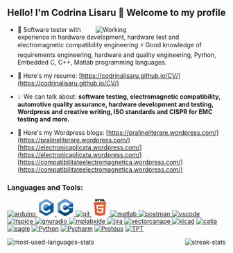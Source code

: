 <h2 align="center">Hello! I'm Codrina Lisaru 👋 Welcome to my profile</h2>
<p align="left"> 
<img align="right" alt="Working" width="300" src="https://cdn2.vectorstock.com/i/1000x1000/40/76/cartoon-woman-freelancer-student-laptop-vector-20494076.jpg">
</p>

- 🔧 Software tester with experience in hardware development, hardware test and electromagnetic compatibility engineering ⚡ Good knowledge of requirements engineering, hardware and quality engineering, Python, Embedded C, C++, Matlab programming languages.  

- 📖 Here's my resume: [https://codrinalisaru.github.io/CV/](https://codrinalisaru.github.io/CV/)

- 💡 We can talk about: **software testing, electromagnetic compatibility, automotive quality assurance, hardware development and testing, Wordpress and creative writing,  ISO standards and CISPR for EMC testing and more.**

- 📖 Here's my Wordpress blogs: [https://pralineliterare.wordpress.com/](https://pralineliterare.wordpress.com/)
  [https://electronicaplicata.wordpress.com/](https://electronicaplicata.wordpress.com/)
  [https://compatibilitateelectromagnetica.wordpress.com/](https://compatibilitateelectromagnetica.wordpress.com/)


<h3 align="left">Languages and Tools:</h3>
<p align="left"> <a href="https://www.arduino.cc/" target="_blank" rel="noreferrer"> <img src="https://cdn.worldvectorlogo.com/logos/arduino-1.svg" alt="arduino" width="40" height="40"/> </a> 
<a href="https://www.cprogramming.com/" target="_blank" rel="noreferrer"> <img src="https://raw.githubusercontent.com/devicons/devicon/master/icons/c/c-original.svg" alt="c" width="40" height="40"/> </a> 
<a href="https://www.w3schools.com/cpp/" target="_blank" rel="noreferrer"> <img src="https://raw.githubusercontent.com/devicons/devicon/master/icons/cplusplus/cplusplus-original.svg" alt="cplusplus" width="40" height="40"/> </a> 
<a href="https://git-scm.com/" target="_blank" rel="noreferrer"> <img src="https://www.vectorlogo.zone/logos/git-scm/git-scm-icon.svg" alt="git" width="40" height="40"/> </a> 
<a href="https://www.w3.org/html/" target="_blank" rel="noreferrer"> <img src="https://raw.githubusercontent.com/devicons/devicon/master/icons/html5/html5-original-wordmark.svg" alt="html5" width="40" height="40"/> </a> 
<a href="https://www.mathworks.com/" target="_blank" rel="noreferrer"> <img src="https://upload.wikimedia.org/wikipedia/commons/2/21/Matlab_Logo.png" alt="matlab" width="40" height="40"/> </a> 
<a href="https://postman.com" target="_blank" rel="noreferrer"> <img src="https://www.vectorlogo.zone/logos/getpostman/getpostman-icon.svg" alt="postman" width="40" height="40"/> </a> 
<a href="https://code.visualstudio.com/" target="_black" rel="noreferrer"> <img src="https://images.fpt.shop/unsafe/filters:quality(90)/fptshop.com.vn/uploads/images/tin-tuc/146213/Originals/visual-studio-code_jpg.jpg" alt="vscode" width="40" height="40"/> </a>  
<a href="https://www.analog.com/en/design-center/design-tools-and-calculators/ltspice-simulator.html" target="_blank" rel="noreferrer"> <img src="https://pbs.twimg.com/profile_images/839168408490913792/ukNPeWwa_400x400.jpg" alt="ltspice" width="40" height="40"/> </a>
<a href="https://www.gnuradio.org/" target="_blank" rel="noreferrer"><img src="https://image.spreadshirtmedia.com/image-server/v1/compositions/T111A2PA4247PT17X223Y6D12628429W8501H14895CxE35110PA4392PT17X3Y60D12628430W34999H7539Cx929694%3AxE35110/views/1,width=650,height=650,appearanceId=2.jpg" alt="gnuradio" width="40" height="40"/> </a> 
<a href="https://www.microchip.com/en-us/tools-resources/develop/mplab-x-ide" target="_blank" rel="noreferrer"><img src="https://seeklogo.com/images/M/mplab-x-ide-logo-B1D898D52B-seeklogo.com.png" alt="mplabxide" width="40" height="40"/> </a> 
<a href="https://www.atlassian.com/software/jira" target="_blank" rel="noreferrer"><img src="https://logowik.com/content/uploads/images/jira3124.jpg" alt="jira" width="40" height="40"/> </a> 
<a href="https://www.vector.com/int/en/products/products-a-z/software/canape/" target="_blank" rel="noreferrer"><img src="https://www.mathworks.com/products/connections/product_detail/vector-canape/_jcr_content/logo.adapt.full.medium.jpg/1645121791615.jpg" alt="vectorcanape" width="40" height="40"/> </a> 
<a href="https://www.kicad.org/" target="_blank" rel="noreferrer"><img src="https://yt3.googleusercontent.com/ytc/AOPolaT9MYIFJK1CWg3Q-i4TQEylrn_dH5V0cyEWlasg=s900-c-k-c0x00ffffff-no-rj" alt="kicad" width="40" height="40"/></a> 
<a href="https://www.3ds.com/products-services/catia/" target="_blank" rel="noreferrer"><img src="https://upload.wikimedia.org/wikipedia/commons/6/60/DS-CATIA-Logo.png" alt="catia" width="40" height="40"></a> 
<a href="https://www.autodesk.com/products/eagle/overview?term=1-YEAR&tab=subscription" target="_blank" rel="noreferrer"><img src="https://encrypted-tbn0.gstatic.com/images?q=tbn:ANd9GcT3zDwxvGCU7fULX9REKXtvccQevITBmr_G5fKjyMfdcdxmcJF5sroBOhVh-dlGnWj2tJw&usqp=CAU" alt="eagle" width="40" height="40"></a>
<a href="https://www.python.org/" target="_blank" rel="noreferrer"><img src="https://banner2.cleanpng.com/20180412/kye/kisspng-python-programming-language-computer-programming-language-5acfdc3636bac7.8891188615235717662242.jpg" alt="Python" width="40" height="40"></a>
<a href="https://www.jetbrains.com/pycharm/" target="_blank" rel="noreferrer"><img src="https://upload.wikimedia.org/wikipedia/commons/thumb/1/1d/PyCharm_Icon.svg/1024px-PyCharm_Icon.svg.png" alt="Pycharm" width="40" height="40"></a>
<a href="https://www.labcenter.com/" target="_blank" rel="noreferrer"><img src="https://upload.wikimedia.org/wikipedia/en/5/5a/Proteus_Design_Suite_Atom_Logo.png" alt="Proteus" width="40" height="40"></a>
<a href="https://piketec.com/" target="_blank" rel="noreferrer"><img src="https://images.g2crowd.com/uploads/product/image/large_detail/large_detail_4fe2ca498eb26749b7ded962f463c23a/tpt.png" alt="TPT" width="40" height="40"></a>
</p>

<p><img align="left" src="https://github-readme-stats.vercel.app/api/top-langs?username=codrinalisaru&show_icons=true&locale=en&layout=compact&theme=transparent&include_all_commits=true&langs_count=10" alt="most-used-languages-stats" />
<img align="right" src="https://github-readme-streak-stats.herokuapp.com/?user=codrinalisaru&theme=transparent" alt="streak-stats" /></p>




